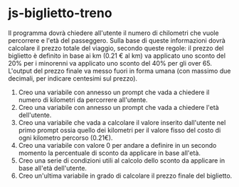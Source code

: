 # js-biglietto-treno

Il programma dovrà chiedere all'utente il numero di chilometri che vuole percorrere e l'età del passeggero.
Sulla base di queste informazioni dovrà calcolare il prezzo totale del viaggio, secondo queste regole:
il prezzo del biglietto è definito in base ai km (0.21 € al km)
va applicato uno sconto del 20% per i minorenni
va applicato uno sconto del 40% per gli over 65.
L'output del prezzo finale va messo fuori in forma umana (con massimo due decimali, per indicare centesimi sul prezzo).

1. Creo una variabile con annesso un prompt che vada a chiedere il numero di kilometri da percorrere all'utente.
2. Creo una variabile con annesso un prompt che vada a chiedere l'età dell'utente.
3. Creo una variabile che vada a calcolare il valore inserito dall'utente nel primo prompt ossia quello dei kilometri per il valore fisso del costo di ogni kilometro percorso (0.21€).
4. Creo una variabile con valore 0 per andare a definire in un secondo momento la percentuale di sconto da applicare in base all'età.
5. Creo una serie di condizioni utili al calcolo dello sconto da applicare in base all'età dell'utente.
6. Creo un'ultima variabile in grado di calcolare il prezzo finale del biglietto.
